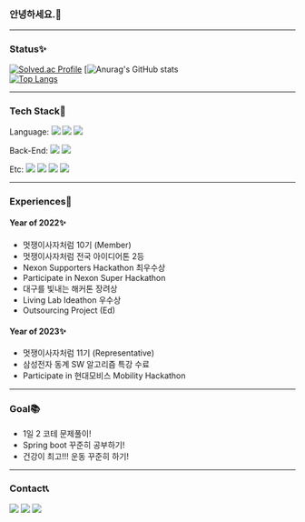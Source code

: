 ### 안녕하세요.👋

---

### Status✨
[![Solved.ac Profile](http://mazassumnida.wtf/api/generate_badge?boj=taegon1998)](https://solved.ac/taegon1998)
[![Anurag's GitHub stats](https://github-readme-stats.vercel.app/api?username=taegon98&show_icons=true&theme=tokyonight)<br/>
[![Top Langs](https://github-readme-stats.vercel.app/api/top-langs/?username=taegon98&layout=compact)](https://github.com/taegon98/github-readme-stats)

---

### Tech Stack👾
Language: <img src="https://img.shields.io/badge/c++-00599C?style=for-the-badge&logo=c%2B%2B&logoColor=white">
<img src="https://img.shields.io/badge/java-007396?style=for-the-badge&logo=java&logoColor=white"> 
                <img src="https://img.shields.io/badge/python-3776AB?style=for-the-badge&logo=python&logoColor=white"> 

Back-End: <img src="https://img.shields.io/badge/spring-6DB33F?style=for-the-badge&logo=spring&logoColor=white"> 
                <img src="https://img.shields.io/badge/django-092E20?style=for-the-badge&logo=django&logoColor=white">
                
Etc: <img src="https://img.shields.io/badge/html5-E34F26?style=for-the-badge&logo=html5&logoColor=white"> 
                    <img src="https://img.shields.io/badge/css-1572B6?style=for-the-badge&logo=css3&logoColor=white">
                    <img src="https://img.shields.io/badge/mariaDB-003545?style=for-the-badge&logo=mariaDB&logoColor=white">
                    <img src="https://img.shields.io/badge/amazonaws-232F3E?style=for-the-badge&logo=amazonaws&logoColor=white">
                    
---

### Experiences📜
#### Year of 2022✨
- 멋쟁이사자처럼 10기 (Member)
- 멋쟁이사자처럼 전국 아이디어톤 2등
- Nexon Supporters Hackathon 최우수상
- Participate in Nexon Super Hackathon
- 대구를 빛내는 해커톤 장려상
- Living Lab Ideathon 우수상
- Outsourcing Project (Ed)

#### Year of 2023✨
- 멋쟁이사자처럼 11기 (Representative)
- 삼성전자 동계 SW 알고리즘 특강 수료
- Participate in 현대모비스 Mobility Hackathon
---

### Goal📚
- 1일 2 코테 문제풀이!
- Spring boot 꾸준히 공부하기!
- 건강이 최고!!! 운동 꾸준히 하기!

---

### Contact📞
  <a href="https://velog.io/@taegon1998"><img src="https://img.shields.io/badge/Tech%20Blog-11B48A?style=flat-square&logo=Vimeo&logoColor=white&link=https://taegon.github.io"/></a>
  <a href="https://www.instagram.com/_leetaegon/"><img src="https://img.shields.io/badge/Instagram-E4405F?style=flat-square&logo=Instagram&logoColor=white&link=https://www.instagram.com/_leetaegon/"/></a>
  <a href="mailto:taegon1998@gmail.com"><img src="https://img.shields.io/badge/Gmail-d14836?style=flat-square&logo=Gmail&logoColor=white&link=taegon1998@gmail.com"/></a>
